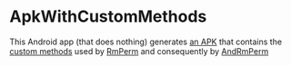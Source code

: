 # ApkWithCustomMethods

This Android app (that does nothing) generates [an APK](https://github.com/simoneaonzo/ApkWithCustomMethods/blob/master/app/build/outputs/apk/app-debug.apk) that contains the [custom methods](https://github.com/simoneaonzo/ApkWithCustomMethods/blob/master/app/src/main/java/com/example/apkwithcustommethods/CustomMethods.java) 
used by [RmPerm](https://github.com/simoneaonzo/RmPerm) and consequently by [AndRmPerm](https://github.com/simoneaonzo/AndRmPerm)
